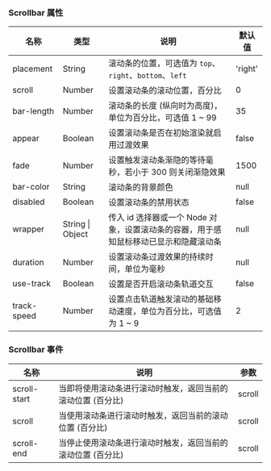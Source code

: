 ### Scrollbar 属性

| 名称        | 类型             | 说明                                                                                 | 默认值  |
| ----------- | ---------------- | ------------------------------------------------------------------------------------ | ------- |
| placement   | String           | 滚动条的位置，可选值为 `top`、`right`、`bottom`、`left`                              | 'right' |
| scroll      | Number           | 设置滚动条的滚动位置，百分比                                                         | 0       |
| bar-length  | Number           | 滚动条的长度 (纵向时为高度)，单位为百分比，可选值 1 ~ 99                             | 35      |
| appear      | Boolean          | 设置滚动条是否在初始渲染就启用过渡效果                                               | false   |
| fade        | Number           | 设置触发滚动条渐隐的等待毫秒，若小于 300 则关闭渐隐效果                              | 1500    |
| bar-color   | String           | 滚动条的背景颜色                                                                     | null    |
| disabled    | Boolean          | 设置滚动条的禁用状态                                                                 | false   |
| wrapper     | String \| Object | 传入 id 选择器或一个 Node 对象，设置滚动条的容器，用于感知鼠标移动已显示和隐藏滚动条 | null    |
| duration    | Number           | 设置滚动条过渡效果的持续时间，单位为毫秒                                             | null    |
| use-track   | Boolean          | 设置是否开启滚动条轨道交互                                                           | false   |
| track-speed | Number           | 设置点击轨道触发滚动的基础移动速度，单位为百分比，可选值为 1 ~ 9                     | 2       |

### Scrollbar 事件

| 名称            | 说明                                                        | 参数   |
| --------------- | ----------------------------------------------------------- | ------ |
| scroll-start | 当即将使用滚动条进行滚动时触发，返回当前的滚动位置 (百分比) | scroll |
| scroll       | 当使用滚动条进行滚动时触发，返回当前的滚动位置 (百分比)     | scroll |
| scroll-end   | 当停止使用滚动条进行滚动时触发，返回当前的滚动位置 (百分比) | scroll |
